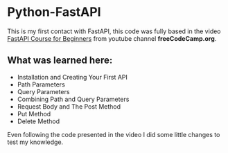 # Python-FastAPI

This is my first contact with FastAPI, this code was fully based in the video [FastAPI Course for Beginners](https://www.youtube.com/watch?v=tLKKmouUams) from youtube channel **freeCodeCamp.org**.

## What was learned here:
- Installation and Creating Your First API
- Path Parameters
- Query Parameters
- Combining Path and Query Parameters
- Request Body and The Post Method
- Put Method
- Delete Method

Even following the code presented in the video I did some little changes to test my knowledge.